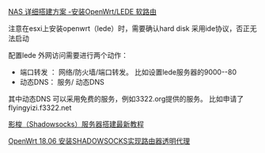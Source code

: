
[NAS 详细搭建方案 -安装OpenWrt/LEDE 软路由](https://blog.csdn.net/aa13058219642/article/details/108309121)

注意在esxi上安装openwrt（lede）时，需要确认hard disk 采用ide协议，否正无法启动

配置lede 外网访问需要进行两个动作：
- 端口转发 ：  网络/防火墙/端口转发。 比如设置lede服务器的9000--80
- 动态DNS：    服务/ 动态DNS

其中动态DNS 可以采用免费的服务，例如3322.org提供的服务。 比如申请了flyingyizi.f3322.net

[影梭（Shadowsocks）服务器搭建最新教程](https://thetowerinfo.com/zh/setup-shadowsocks-server-china/)

[OpenWrt 18.06 安装SHADOWSOCKS实现路由器透明代理](https://www.zhangjun.sh.cn/index.php/other/openwrt-ss-chinadns.html)